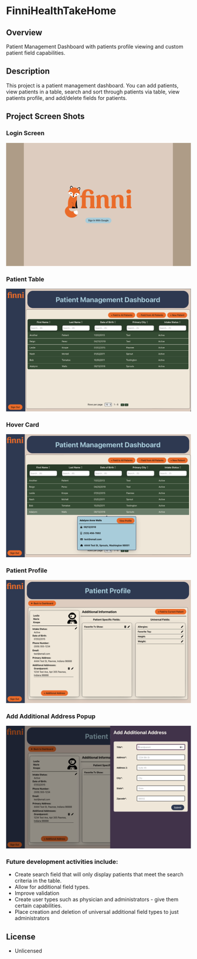 # FinniHealthTakeHome

## Overview

Patient Management Dashboard with patients profile viewing and custom patient field capabilities.

## Description

This project is a patient management dashboard. You can add patients, view patients in a table, search and sort through patients via table, view patients profile, and add/delete fields for patients.

## Project Screen Shots
### Login Screen
![](https://github.com/KTMichael/FinniHealthTakeHome/blob/main/ReadMeImages/loginScreen.png)

### Patient Table
![](https://github.com/KTMichael/FinniHealthTakeHome/blob/main/ReadMeImages/patientTable.png)

### Hover Card
![](https://github.com/KTMichael/FinniHealthTakeHome/blob/main/ReadMeImages/hovercard.png)

### Patient Profile
![](https://github.com/KTMichael/FinniHealthTakeHome/blob/main/ReadMeImages/patientProfile.png)

### Add Additional Address Popup
![](https://github.com/KTMichael/FinniHealthTakeHome/blob/main/ReadMeImages/addAddressPopup.png)



### Future development activities include:

- Create search field that will only display patients that meet the search criteria in the table.
- Allow for additional field types.
- Improve validation
- Create user types such as physician and administrators - give them certain capabilities.
- Place creation and deletion of universal additional field types to just administrators

## License

- Unlicensed
